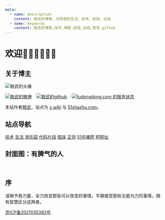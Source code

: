 ```yaml
---
meta:
  - name: description
    content: 敖武的博客，分享我的生活、技术、经验、总结
  - name: keywords
    content: 敖武的博客,技术,博客,经验,总结,思考,github
---
```

# 欢迎👏🏻👏🏻👏🏻

## 关于博主

![敖武的头像](https://0.z.wiki/autoupload/2022-05-09/fa4355da3640453380d18ce97f4ce98e.IMG_7223.JPG)


<div class="links" style="display: flex;">
  <a target="_blank" href="https://weibo.com/u/2558497932" style="margin-right: 15px;"><img src="https://fudongdong-statics.oss-cn-beijing.aliyuncs.com/shieldio/weibo.svg" title="敖武的微博" /></a>
  <a target="_blank" href="https://github.com/yihuaxiang" style="margin-right: 15px;"><img src="https://fudongdong-statics.oss-cn-beijing.aliyuncs.com/shieldio/github.svg" title="敖武的github" /></a>
  <a target="_blank" href="https://stats.uptimerobot.com/jM7p3TY1ng"><img src="https://fudongdong-statics.oss-cn-beijing.aliyuncs.com/shieldio/uptime.svg" title="fudongdong.com 的服务状态" /></a>
</div>

本站作者[敖武](https://z.wiki)，站点为 [z.wiki](https://z.wiki) 与 [51shazhu.com](https://51shazhu.com)。

## 站点导航

<div class="app-navi" style="margin-top: 15px;">
  <a title="敖武的技术" href="https://z.wiki/tech/">技术</a>
  <a title="敖武的生活" href="https://z.wiki/life/">生活</a>
  <a title="敖武的游乐园" target="_blank" href="https://playground.z.wiki/">游乐园</a>
  <a title="敖武的代码片段" target="_blank" href="https://snippets.z.wiki/">代码片段</a>
  <a title="敖武的图床" href="https://tuchuang.z.wiki/misc/tuchuang.html">图床</a>
  <a title="正则表达式" target="_blank" href="https://z.wiki/tools/reg/">正则</a>
  <a title="51杀猪网" target="_blank" href="https://51shazhu.com/">51杀猪网</a>
  <a title="短网址" target="_blank" href="https://z.wiki/misc/short-url.html">短网址</a>
</div>

<LastPost :random='true' prefix="" :number="10"/>

## 封面图：有脾气的人

<br />
<ImgWithTitle :img="{
  url: 'https://0.z.wiki/images/20211115/1548709a2750430cadb3021b209fa847.png',
  title: '有脾气的人',
  desc: '2020年10月拍于天津泰达航母。',
  darkInfo: true,
  bgColor: 'rgb(0 0 0 / 25%)'
}" />



## 序

请赐予我力量，全力改变那些可以改变的事情，平静接受那些无能为力的事情，拥有智慧区分这两者。


[京ICP备2021035392号](https://beian.miit.gov.cn/)
